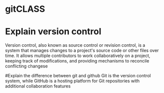 # gitCLASS

# Explain version control
Version control, also known as source control or revision control, is a system that manages changes to a project's source code or other files over time. It allows multiple contributors to work collaboratively on a project, keeping track of modifications, and providing mechanisms to reconcile conflicting changese

#Explain the difference between git and github
Git is the version control system, while GitHub is a hosting platform for Git repositories with additional collaboration features
